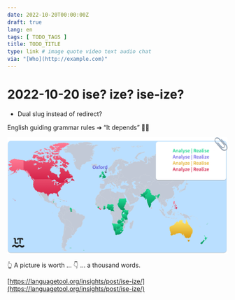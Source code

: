 ```yaml
---
date: 2022-10-20T00:00:00Z
draft: true
lang: en
tags: [ TODO_TAGS ]
title: TODO_TITLE
type: link # image quote video text audio chat
via: "[Who](http://example.com)"
---
```



# 2022-10-20 ise? ize? ise-ize?
* Dual slug instead of redirect?


English guiding grammar rules ➔ “It depends” 🤷‍♂️

![2022-10-20 ise- ize- ise-ize-](2022-10-20%20ise-%20ize-%20ise-ize-.png)

👆 A picture is worth …
👇 … a thousand words.

[https://languagetool.org/insights/post/ise-ize/](https://languagetool.org/insights/post/ise-ize/)

